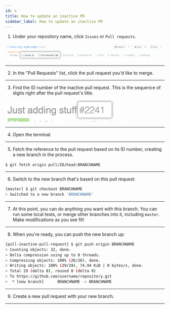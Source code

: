 ```yaml
---
id: s
title: How to update an inactive PR
sidebar_label: How to update an inactive PR
---
```




1. Under your repository name, click  `Issues` or  `Pull requests`.

<!-- repo-settings-issues-pull-requests -->

![xxx](https://raw.githubusercontent.com/ChickenKyiv/awesome-git-article/master/img/PR/repo-settings-issues-pull-requests.png)

---


2. In the "Pull Requests" list, click the pull request you'd like to merge.

---


3. Find the ID number of the inactive pull request. This is the sequence of digits right after the pull request's title.

<!-- pull_request_id_number (1) -->

![xxx](https://raw.githubusercontent.com/ChickenKyiv/awesome-git-article/master/img/PR/pull_request_id_number.png)

---


4. Open the terminal.

---


5. Fetch the reference to the pull request based on its ID number, creating a new branch in the process.

`$ git fetch origin pull/ID/head:BRANCHNAME`

---


6. Switch to the new branch that's based on this pull request:

```sh
[master] $ git checkout BRANCHNAME
> Switched to a new branch 'BRANCHNAME'
```

---


7. At this point, you can do anything you want with this branch. You can run some local tests, or merge other branches into it, including `master`. Make modifications as you see fit!

---


8. When you're ready, you can push the new branch up:

```sh
[pull-inactive-pull-request] $ git push origin BRANCHNAME
> Counting objects: 32, done.
> Delta compression using up to 8 threads.
> Compressing objects: 100% (26/26), done.
> Writing objects: 100% (29/29), 74.94 KiB | 0 bytes/s, done.
> Total 29 (delta 8), reused 0 (delta 0)
> To https://github.com/username/repository.git
>  * [new branch]      BRANCHNAME -> BRANCHNAME

```

---



9. Create a new pull request with your new branch.

---
